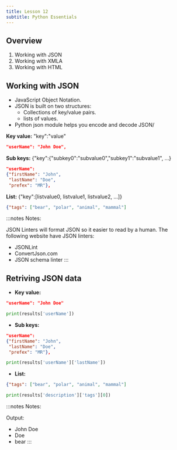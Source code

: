 ```yaml
---
title: Lesson 12
subtitle: Python Essentials
---
```


## Overview

1. Working with JSON
1. Working with XMLA
1. Working with HTML

## Working with JSON

- JavaScript Object Notation.
- JSON is built on two structures:
  - Collections of key/value pairs.
  - lists of values.
- Python json module helps you encode and decode JSON/

**Key value:** "key":"value"

```json
"userName": "John Doe", 
```

**Sub keys:** {"key":{"subkey0":"subvalue0","subkey1":"subvalue1", …}

```json
"userName":
{"firstName": "John",
 "lastName": "Doe", 
 "prefex": "MR"},
```

**List:** {"key":[listvalue0, listvalue1, listvalue2, …]}

```json
{"tags": ["bear", "polar", "animal", "mammal"] 
```

:::notes
Notes:

JSON Linters will format JSON so it easier to read by a human. The following website have JSON linters:
- JSONLint
- ConvertJson.com
- JSON schema linter
:::

## Retriving JSON data

- **Key value:** 

```json
"userName": "John Doe" 
```

```python
print(results['userName'])
```

- **Sub keys:** 

```json
"userName":
{"firstName": "John",
 "lastName": "Doe", 
 "prefex": "MR"},
```

```python
print(results['userName']['lastName'])
```

- **List:** 

```json
{"tags": ["bear", "polar", "animal", "mammal"] 
```

```python
print(results['description']['tags'][0])
```

:::notes
Notes:

Output:
- John Doe
- Doe
- bear
:::